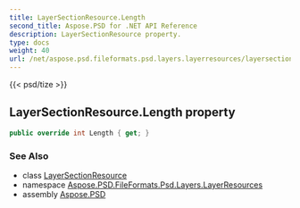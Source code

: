 ```yaml
---
title: LayerSectionResource.Length
second_title: Aspose.PSD for .NET API Reference
description: LayerSectionResource property. 
type: docs
weight: 40
url: /net/aspose.psd.fileformats.psd.layers.layerresources/layersectionresource/length/
---
```

{{< psd/tize >}}
## LayerSectionResource.Length property

```csharp
public override int Length { get; }
```

### See Also

* class [LayerSectionResource](../)
* namespace [Aspose.PSD.FileFormats.Psd.Layers.LayerResources](../../layersectionresource/)
* assembly [Aspose.PSD](../../../)


